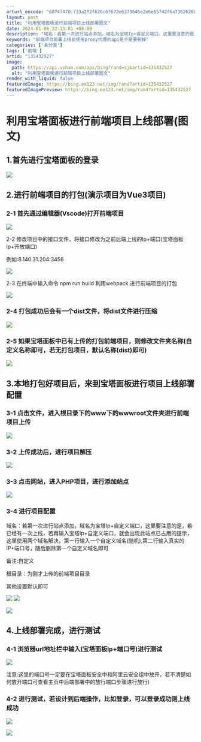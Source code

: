 ```yaml
---
arturl_encode: "68747470:733a2f2f626c6f672e6373646e2e6e65742f6a73626268782f:61727469636c652f64657461696c732f313335343332353237"
layout: post
title: "利用宝塔面板进行前端项目上线部署图文"
date: 2024-01-06 22:13:01 +08:00
description: "域名：若第一次进行站点添加，域名为宝塔Ip+自定义端口，这里要注意的是，若已经有一次上线，若再输入宝"
keywords: "前端项目部署上线前使用proxy代理的api是不是要删掉"
categories: ['未分类']
tags: ['前端']
artid: "135432527"
image:
  path: https://api.vvhan.com/api/bing?rand=sj&artid=135432527
  alt: "利用宝塔面板进行前端项目上线部署图文"
render_with_liquid: false
featuredImage: https://bing.ee123.net/img/rand?artid=135432527
featuredImagePreview: https://bing.ee123.net/img/rand?artid=135432527
---
```


# 利用宝塔面板进行前端项目上线部署(图文)

## 1.首先进行宝塔面板的登录

![](https://i-blog.csdnimg.cn/blog_migrate/9a70421258a74e075b598dc89e77f342.png)

## 2.进行前端项目的打包(演示项目为Vue3项目)

### 2-1 首先通过编辑器(Vscode)打开前端项目

![](https://i-blog.csdnimg.cn/blog_migrate/aa36ede6a7ea37b6417392d60879077e.png)

2-2 修改项目中的接口文件，将接口修改为之前后端上线的Ip+端口(宝塔面板Ip+开放端口)

例如:8.140.31.204:3456

![](https://i-blog.csdnimg.cn/blog_migrate/832000c989d4761aa50942eea0d682b7.png)

2-3 在终端中输入命令 npm run build 利用webpack 进行前端项目的打包

![](https://i-blog.csdnimg.cn/blog_migrate/c7afa0283d6e10bef8e2bf3ff5edd6f6.png)

### 2-4 打包成功后会有一个dist文件，将dist文件进行压缩

![](https://i-blog.csdnimg.cn/blog_migrate/a98fd6b77f7e347ed001411eda992b89.png)

### 2-5 如果宝塔面板中已有上传的打包前端项目，则修改文件夹名称(自定义名称即可，若无打包项目，默认名称(dist)即可)

![](https://i-blog.csdnimg.cn/blog_migrate/5e9c6be81928a9ae529e4e9572e73c47.png)

## 3.本地打包好项目后，来到宝塔面板进行项目上线部署配置

### 3-1 点击文件，进入根目录下的www下的wwwroot文件夹进行前端项目上传

![](https://i-blog.csdnimg.cn/blog_migrate/dfa62d4ab8d1bdce0da03e160df6097f.png)

### 3-2 上传成功后，进行项目解压

![](https://i-blog.csdnimg.cn/blog_migrate/bb6ebb5a1c2df7c7fcd0a5308fed4c90.png)

### 3-3 点击网站，进入PHP项目，进行添加站点

![](https://i-blog.csdnimg.cn/blog_migrate/ed795837f90d251594a89b42f04d5aef.png)

### 3-4 进行项目配置

域名：若第一次进行站点添加，域名为宝塔Ip+自定义端口，这里要注意的是，若已经有一次上线，若再输入宝塔Ip+自定义端口，就会出现此站点已占用的提示，这里使用两个域名解决，第一行输入一个自定义域名(随机),第二行输入真实的IP+端口号，随后删除第一个自定义域名即可

备注:自定义

根目录：为刚才上传的前端项目目录

其他设置默认即可

![](https://i-blog.csdnimg.cn/blog_migrate/f34744d70367f712d2cb96d6f0028288.png)
![](https://i-blog.csdnimg.cn/blog_migrate/337035c550760a7c1816fd3db5633bc9.png)

![](https://i-blog.csdnimg.cn/blog_migrate/1bb13ba41abddacf9b6eb0bdd8a72b61.png)

## 4.上线部署完成，进行测试

### 4-1 浏览器url地址栏中输入(宝塔面板Ip+端口号)进行测试

![](https://i-blog.csdnimg.cn/blog_migrate/67bd1093fcbe8eab16030e4bb22c8002.png)

注意:这里的端口号一定要在宝塔面板安全中和阿里云安全组中放开，若不清楚如何放开端口可查看主页中后端部署中的放行端口步骤进行放行)

### 4-2 进行测试，若设计到后端操作，比如登录，可以登录成功则上线成功

![](https://i-blog.csdnimg.cn/blog_migrate/04f1937bd4294b57d61998bad4592e7d.png)

![](https://i-blog.csdnimg.cn/blog_migrate/d5999c35cfe3045bb8ce91e21b83e8b0.png)
